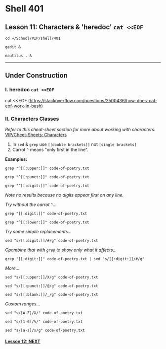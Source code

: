 # Shell 401
## Lesson 11: Characters & 'heredoc' `cat <<EOF`

`cd ~/School/VIP/shell/401`

`gedit &`

`nautilus . &`

___

## Under Construction

### I. heredoc `cat <<EOF`

cat <<EOF (https://stackoverflow.com/questions/2500436/how-does-cat-eof-work-in-bash)

### II. Characters Classes

*Refer to this cheat-sheet section for more about working with characters:* [VIP/Cheet-Sheets: Characters](https://github.com/inkVerb/VIP/blob/master/Cheat-Sheets/Characters.md)

1. In `sed` & `grep` use `[[double brackets]]` not `[single brackets]`
2. Carrot `^` means "only first in the line".

**Examples:**

`grep "^[[:upper:]]" code-of-poetry.txt`

`grep "^[[:punct:]]" code-of-poetry.txt`

`grep "^[[:digit:]]" code-of-poetry.txt`

*Note no results because no digits appear first on any line.*

*Try without the carrot `^`...*

`grep "[[:digit:]]" code-of-poetry.txt`

`grep "^[[:lower:]]" code-of-poetry.txt`

*Try some simple replacements...*

`sed "s/[[:digit:]]/#/g" code-of-poetry.txt`

*Cpombine that with `grep` to show only what it affects...*

`grep "[[:digit:]]" code-of-poetry.txt | sed "s/[[:digit:]]/#/g"`

*More...*

`sed "s/[[:upper:]]/X/g" code-of-poetry.txt`

`sed "s/[[:punct:]]/@/g" code-of-poetry.txt`

`sed "s/[[:blank:]]/_/g" code-of-poetry.txt`

*Custom ranges...*

`sed "s/[A-Z]/X/" code-of-poetry.txt`

`sed "s/[1-6]/%/" code-of-poetry.txt`

`sed "s/[a-z]/x/g" code-of-poetry.txt`

#### [Lesson 12: NEXT](https://github.com/inkVerb/vip/blob/master/401-shell/Lesson-12.md)
